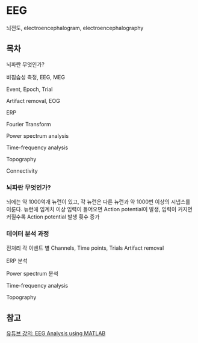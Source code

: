 # EEG

뇌전도, electroencephalogram, electroencephalography

## 목차

뇌파란 무엇인가?

비침습성 측정, EEG, MEG

Event, Epoch, Trial

Artifact removal, EOG

ERP

Fourier Transform

Power spectrum analysis

Time-frequency analysis

Topography

Connectivity

### 뇌파란 무엇인가?

뇌에는 약 1000억개 뉴런이 있고, 각 뉴런은 다른 뉴런과 약 1000번 이상의 시냅스를 이룬다.
뉴런에 임계치 이상 입력이 들어오면 Action potential이 발생, 입력이 커지면 커질수록 Action potential 발생 횟수 증가

### 데이터 분석 과정

전처리
    각 이벤트 별 Channels, Time points, Trials 
    Artifact removal

ERP 분석

Power spectrum 분석

Time-frequency analysis

Topography

## 참고

[유튜브 강의: EEG Analysis using MATLAB](https://www.youtube.com/watch?v=Nq2S_VK_7jI)